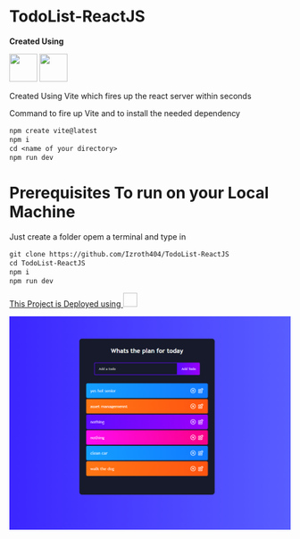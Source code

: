 ﻿# TodoList-ReactJS 

**Created Using**

<img src="https://vitejs.dev/logo.svg" height=50px width=50px>  <img src="https://upload.wikimedia.org/wikipedia/commons/thumb/a/a7/React-icon.svg/1200px-React-icon.svg.png" height=50px width=50px>

 
Created Using Vite which fires up the react server within seconds

Command to fire up Vite and to install the needed dependency</br>

```
npm create vite@latest
npm i
cd <name of your directory>
npm run dev
``` 

# Prerequisites To run on your Local Machine
Just create a folder opem a terminal and type in 

```
git clone https://github.com/Izroth404/TodoList-ReactJS
cd TodoList-ReactJS
npm i
npm run dev
```

[This Project is Deployed using <img sr="https://www.google.com/url?sa=i&url=https%3A%2F%2Fwww.unixtutorial.org%2Fstaging-environment-with-netlify%2F&psig=AOvVaw2ipWZ78jb1fNEsKhLvMh8i&ust=1652377692486000&source=images&cd=vfe&ved=0CAwQjRxqFwoTCLiZguCA2PcCFQAAAAAdAAAAABAy" height=25px width=25px>](https://izroth-todolist.netlify.app/)
 </br>
 
![Final Output](https://github.com/Izroth404/TodoList-ReactJS/blob/main/src/screenshoot.png)
